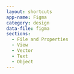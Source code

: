 ```yaml
---
layout: shortcuts
app-name: Figma
category: design
data-file: figma
sections:
  - File and Properties
  - View
  - Vector
  - Text
  - Object
---
```

